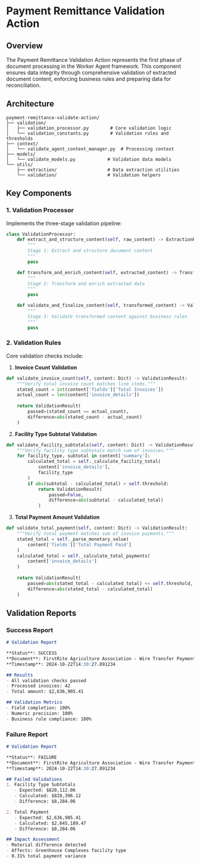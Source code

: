# Payment Remittance Validation Action

## Overview

The Payment Remittance Validation Action represents the first phase of document processing in the Worker Agent framework. This component ensures data integrity through comprehensive validation of extracted document content, enforcing business rules and preparing data for reconciliation.

## Architecture

```
payment-remittance-validate-action/
├── validation/
│   ├── validation_processor.py        # Core validation logic
│   └── validation_constants.py        # Validation rules and thresholds
├── context/
│   └── validate_agent_context_manager.py  # Processing context
├── models/
│   └── validate_models.py            # Validation data models
└── utils/
    ├── extraction/                   # Data extraction utilities
    └── validation/                   # Validation helpers
```

## Key Components

### 1. Validation Processor
Implements the three-stage validation pipeline:

```python
class ValidationProcessor:
    def extract_and_structure_content(self, raw_content) -> ExtractionResult:
        """
        Stage 1: Extract and structure document content
        """
        pass

    def transform_and_enrich_content(self, extracted_content) -> TransformationResult:
        """
        Stage 2: Transform and enrich extracted data
        """
        pass

    def validate_and_finalize_content(self, transformed_content) -> ValidationFinalResult:
        """
        Stage 3: Validate transformed content against business rules
        """
        pass
```

### 2. Validation Rules

Core validation checks include:

1. **Invoice Count Validation**
```python
def validate_invoice_count(self, content: Dict) -> ValidationResult:
    """Verify total invoice count matches line items."""
    stated_count = int(content['fields']['Total Invoices'])
    actual_count = len(content['invoice_details'])
    
    return ValidationResult(
        passed=(stated_count == actual_count),
        difference=abs(stated_count - actual_count)
    )
```

2. **Facility Type Subtotal Validation**
```python
def validate_facility_subtotals(self, content: Dict) -> ValidationResult:
    """Verify facility type subtotals match sum of invoices."""
    for facility_type, subtotal in content['summary']:
        calculated_total = self._calculate_facility_total(
            content['invoice_details'], 
            facility_type
        )
        if abs(subtotal - calculated_total) > self.threshold:
            return ValidationResult(
                passed=False,
                difference=abs(subtotal - calculated_total)
            )
```

3. **Total Payment Amount Validation**
```python
def validate_total_payment(self, content: Dict) -> ValidationResult:
    """Verify total payment matches sum of invoice payments."""
    stated_total = self._parse_monetary_value(
        content['fields']['Total Payment Paid']
    )
    calculated_total = self._calculate_total_payments(
        content['invoice_details']
    )
    
    return ValidationResult(
        passed=abs(stated_total - calculated_total) <= self.threshold,
        difference=abs(stated_total - calculated_total)
    )
```

## Validation Reports

### Success Report
```markdown
# Validation Report

**Status**: SUCCESS
**Document**: FirstRite Agriculture Association - Wire Transfer Payment.pdf
**Timestamp**: 2024-10-22T14:30:27.891234

## Results
- All validation checks passed
- Processed invoices: 42
- Total amount: $2,636,905.41

## Validation Metrics
- Field completion: 100%
- Numeric precision: 100%
- Business rule compliance: 100%
```

### Failure Report
```markdown
# Validation Report

**Status**: FAILURE
**Document**: FirstRite Agriculture Association - Wire Transfer Payment.pdf
**Timestamp**: 2024-10-22T14:30:27.891234

## Failed Validations
1. Facility Type Subtotals
   - Expected: $820,112.06
   - Calculated: $828,396.12
   - Difference: $8,284.06

2. Total Payment
   - Expected: $2,636,905.41
   - Calculated: $2,645,189.47
   - Difference: $8,284.06

## Impact Assessment
- Material difference detected
- Affects: Greenhouse Complexes facility type
- 0.31% total payment variance
```

